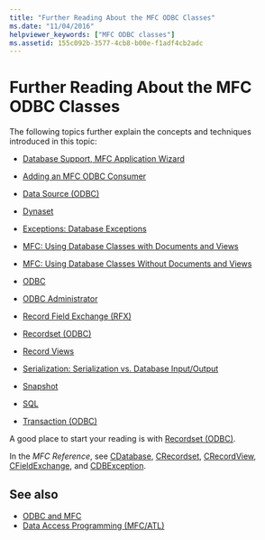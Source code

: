 ```yaml
---
title: "Further Reading About the MFC ODBC Classes"
ms.date: "11/04/2016"
helpviewer_keywords: ["MFC ODBC classes"]
ms.assetid: 155c092b-3577-4cb8-b00e-f1adf4cb2adc
---
```

# Further Reading About the MFC ODBC Classes

The following topics further explain the concepts and techniques introduced in this topic:

- [Database Support, MFC Application Wizard](../../mfc/reference/database-support-mfc-application-wizard.md)

- [Adding an MFC ODBC Consumer](../../mfc/reference/adding-an-mfc-odbc-consumer.md)

- [Data Source (ODBC)](../../data/odbc/data-source-odbc.md)

- [Dynaset](../../data/odbc/dynaset.md)

- [Exceptions: Database Exceptions](../../mfc/exceptions-database-exceptions.md)

- [MFC: Using Database Classes with Documents and Views](../../data/mfc-using-database-classes-with-documents-and-views.md)

- [MFC: Using Database Classes Without Documents and Views](../../data/mfc-using-database-classes-without-documents-and-views.md)

- [ODBC](../../data/odbc/odbc-basics.md)

- [ODBC Administrator](../../data/odbc/odbc-administrator.md)

- [Record Field Exchange (RFX)](../../data/odbc/record-field-exchange-rfx.md)

- [Recordset (ODBC)](../../data/odbc/recordset-odbc.md)

- [Record Views](../../data/record-views-mfc-data-access.md)

- [Serialization: Serialization vs. Database Input/Output](../../mfc/serialization-serialization-vs-database-input-output.md)

- [Snapshot](../../data/odbc/snapshot.md)

- [SQL](../../data/odbc/sql.md)

- [Transaction (ODBC)](../../data/odbc/transaction-odbc.md)

A good place to start your reading is with [Recordset (ODBC)](../../data/odbc/recordset-odbc.md).

In the *MFC Reference*, see [CDatabase](../../mfc/reference/cdatabase-class.md), [CRecordset](../../mfc/reference/crecordset-class.md), [CRecordView](../../mfc/reference/crecordview-class.md), [CFieldExchange](../../mfc/reference/cfieldexchange-class.md), and [CDBException](../../mfc/reference/cdbexception-class.md).

## See also

- [ODBC and MFC](../../data/odbc/odbc-and-mfc.md)
- [Data Access Programming (MFC/ATL)](../../data/data-access-programming-mfc-atl.md)
